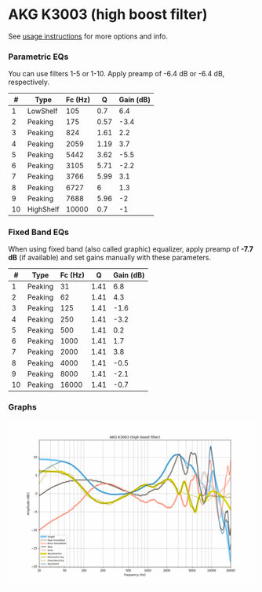 # AKG K3003 (high boost filter)
See [usage instructions](https://github.com/jaakkopasanen/AutoEq#usage) for more options and info.

### Parametric EQs
You can use filters 1-5 or 1-10. Apply preamp of -6.4 dB or -6.4 dB, respectively.

|   # | Type      |   Fc (Hz) |    Q |   Gain (dB) |
|-----|-----------|-----------|------|-------------|
|   1 | LowShelf  |       105 | 0.7  |         6.4 |
|   2 | Peaking   |       175 | 0.57 |        -3.4 |
|   3 | Peaking   |       824 | 1.61 |         2.2 |
|   4 | Peaking   |      2059 | 1.19 |         3.7 |
|   5 | Peaking   |      5442 | 3.62 |        -5.5 |
|   6 | Peaking   |      3105 | 5.71 |        -2.2 |
|   7 | Peaking   |      3766 | 5.99 |         3.1 |
|   8 | Peaking   |      6727 | 6    |         1.3 |
|   9 | Peaking   |      7688 | 5.96 |        -2   |
|  10 | HighShelf |     10000 | 0.7  |        -1   |

### Fixed Band EQs
When using fixed band (also called graphic) equalizer, apply preamp of **-7.7 dB** (if available) and set gains manually with these parameters.

|   # | Type    |   Fc (Hz) |    Q |   Gain (dB) |
|-----|---------|-----------|------|-------------|
|   1 | Peaking |        31 | 1.41 |         6.8 |
|   2 | Peaking |        62 | 1.41 |         4.3 |
|   3 | Peaking |       125 | 1.41 |        -1.6 |
|   4 | Peaking |       250 | 1.41 |        -3.2 |
|   5 | Peaking |       500 | 1.41 |         0.2 |
|   6 | Peaking |      1000 | 1.41 |         1.7 |
|   7 | Peaking |      2000 | 1.41 |         3.8 |
|   8 | Peaking |      4000 | 1.41 |        -0.5 |
|   9 | Peaking |      8000 | 1.41 |        -2.1 |
|  10 | Peaking |     16000 | 1.41 |        -0.7 |

### Graphs
![](./AKG%20K3003%20(high%20boost%20filter).png)

